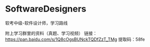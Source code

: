 # SoftwareDesigners
软考中级-软件设计师，学习路线

附上学习群里的资料（真题、学习视频）
链接：https://pan.baidu.com/s/1Q8cOgsBUNckTQDfZzT_TMg 
提取码：58fe 
